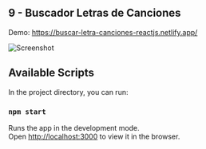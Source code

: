 ## 9 - Buscador Letras de Canciones

Demo: https://buscar-letra-canciones-reactjs.netlify.app/  

![Screenshot](https://i.imgur.com/DOKdiSO.png)

## Available Scripts

In the project directory, you can run:

### `npm start`

Runs the app in the development mode.<br />
Open [http://localhost:3000](http://localhost:3000) to view it in the browser.